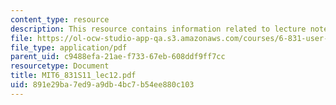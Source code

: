```yaml
---
content_type: resource
description: This resource contains information related to lecture notes.
file: https://ol-ocw-studio-app-qa.s3.amazonaws.com/courses/6-831-user-interface-design-and-implementation-spring-2011/891e29ba7ed9a9db4bc7b54ee880c103_MIT6_831S11_lec12.pdf
file_type: application/pdf
parent_uid: c9488efa-21ae-f733-67eb-608ddf9ff7cc
resourcetype: Document
title: MIT6_831S11_lec12.pdf
uid: 891e29ba-7ed9-a9db-4bc7-b54ee880c103
---
```

